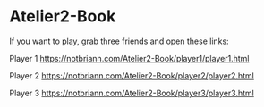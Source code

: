 # Atelier2-Book

If you want to play, grab three friends and open these links: 

Player 1
https://notbriann.com/Atelier2-Book/player1/player1.html

Player 2
https://notbriann.com/Atelier2-Book/player2/player2.html

Player 3
https://notbriann.com/Atelier2-Book/player3/player3.html
